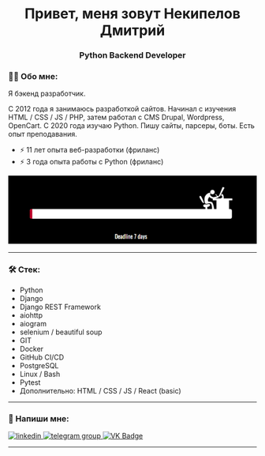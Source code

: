 <h1 align="center">Привет, меня зовут Некипелов Дмитрий</a></h1>
<h3 align="center">Python Backend Developer</h3>

### :man_technologist: Обо мне:

Я бэкенд разработчик. 

С 2012 года я занимаюсь разработкой сайтов. Начинал с изучения HTML / CSS / JS / PHP, затем работал с CMS Drupal, Wordpress, OpenCart. С 2020 года изучаю Python. Пишу сайты, парсеры, боты. Есть опыт преподавания.

- :zap: 11 лет опыта веб-разработки (фриланс)
- :zap: 3 года опыта работы с Python (фриланс)

<p align="center">
 <img width="687" src="assets/deadline.gif" alt="deadline"/>
</p>

---

### 🛠 Стек:

- Python
- Django
- Django REST Framework
- aiohttp
- aiogram
- selenium / beautiful soup
- GIT
- Docker
- GitHub CI/CD
- PostgreSQL
- Linux / Bash
- Pytest
- Дополнительно: HTML / CSS / JS / React (basic)

---

### 🤝 Напиши мне:

  <div id="badges">
    <a href="https://www.linkedin.com/in/nekipelov/" target="_blank">
      <img src="https://cdn-icons-png.flaticon.com/512/2504/2504799.png" width="40" height="40" alt="linkedin" />
    </a>
    <a href="https://t.me/ne_kipelov" target="_blank">
      <img src="https://cdn-icons-png.flaticon.com/512/2111/2111646.png" width="40" height="40" alt="telegram group" />
    </a>
    <a href="https://vk.com/nekipelov_dv" target="_blank">
      <img src="https://cdn-icons-png.flaticon.com/512/145/145813.png" width="40" height="40" alt="VK Badge"/>
    </a>

  </div>

---
